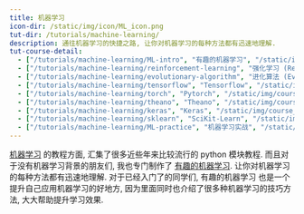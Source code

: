 ```yaml
---
title: 机器学习
icon-dir: /static/img/icon/ML_icon.png
tut-dir: /tutorials/machine-learning/
description: 通往机器学习的快捷之路, 让你对机器学习的每种方法都有迅速地理解.
tut-course-detail:
  - ["/tutorials/machine-learning/ML-intro", "有趣的机器学习", "/static/img/course_cover/ML_intro.png"]
  - ["/tutorials/machine-learning/reinforcement-learning", "强化学习 (Reinforcement Learning)", "/static/img/course_cover/rl.jpg"]
  - ["/tutorials/machine-learning/evolutionary-algorithm", "进化算法 (Evolutionary Algorithm)", "/static/img/course_cover/EA.jpg"]
  - ["/tutorials/machine-learning/tensorflow", "Tensorflow", "/static/img/course_cover/tf.jpg"]
  - ["/tutorials/machine-learning/torch", "Pytorch", "/static/img/course_cover/torch.jpg"]
  - ["/tutorials/machine-learning/theano", "Theano", "/static/img/course_cover/theano.jpg"]
  - ["/tutorials/machine-learning/keras", "Keras", "/static/img/course_cover/keras.jpg"]
  - ["/tutorials/machine-learning/sklearn", "SciKit-Learn", "/static/img/course_cover/sklearn.jpg"]
  - ["/tutorials/machine-learning/ML-practice", "机器学习实战", "/static/img/course_cover/ML-practice.jpg"]
---
```



<a href="{{page.tut-dir}}">机器学习</a>
的教程方面,
汇集了很多近些年来比较流行的 python 模块教程.
而且对于没有机器学习背景的朋友们, 我也专门制作了
<a href="/tutorials/machine-learning/ML-intro/">有趣的机器学习</a>.
让你对机器学习的每种方法都有迅速地理解. 对于已经入门了的同学们,
有趣的机器学习 也是一个提升自己应用机器学习的好地方,
因为里面同时也介绍了很多种机器学习的技巧方法, 大大帮助提升学习效果.



